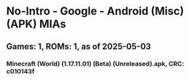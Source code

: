 # No-Intro - Google - Android (Misc) (APK) MIAs
## Games: 1, ROMs: 1, as of 2025-05-03

### Minecraft (World) (1.17.11.01) (Beta) (Unreleased).apk, CRC: c010143f

